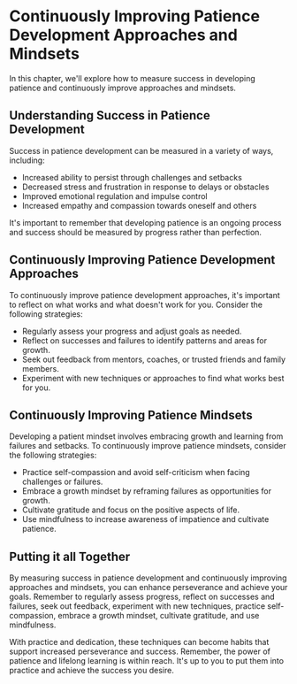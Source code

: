 # Continuously Improving Patience Development Approaches and Mindsets

In this chapter, we'll explore how to measure success in developing patience and continuously improve approaches and mindsets.

Understanding Success in Patience Development
---------------------------------------------

Success in patience development can be measured in a variety of ways, including:

* Increased ability to persist through challenges and setbacks
* Decreased stress and frustration in response to delays or obstacles
* Improved emotional regulation and impulse control
* Increased empathy and compassion towards oneself and others

It's important to remember that developing patience is an ongoing process and success should be measured by progress rather than perfection.

Continuously Improving Patience Development Approaches
------------------------------------------------------

To continuously improve patience development approaches, it's important to reflect on what works and what doesn't work for you. Consider the following strategies:

* Regularly assess your progress and adjust goals as needed.
* Reflect on successes and failures to identify patterns and areas for growth.
* Seek out feedback from mentors, coaches, or trusted friends and family members.
* Experiment with new techniques or approaches to find what works best for you.

Continuously Improving Patience Mindsets
----------------------------------------

Developing a patient mindset involves embracing growth and learning from failures and setbacks. To continuously improve patience mindsets, consider the following strategies:

* Practice self-compassion and avoid self-criticism when facing challenges or failures.
* Embrace a growth mindset by reframing failures as opportunities for growth.
* Cultivate gratitude and focus on the positive aspects of life.
* Use mindfulness to increase awareness of impatience and cultivate patience.

Putting it all Together
-----------------------

By measuring success in patience development and continuously improving approaches and mindsets, you can enhance perseverance and achieve your goals. Remember to regularly assess progress, reflect on successes and failures, seek out feedback, experiment with new techniques, practice self-compassion, embrace a growth mindset, cultivate gratitude, and use mindfulness.

With practice and dedication, these techniques can become habits that support increased perseverance and success. Remember, the power of patience and lifelong learning is within reach. It's up to you to put them into practice and achieve the success you desire.
